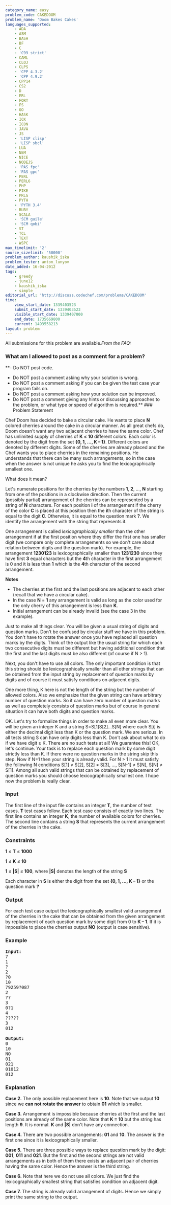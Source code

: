 ```yaml
---
category_name: easy
problem_code: CAKEDOOM
problem_name: 'Doom Bakes Cakes'
languages_supported:
    - ADA
    - ASM
    - BASH
    - BF
    - C
    - 'C99 strict'
    - CAML
    - CLOJ
    - CLPS
    - 'CPP 4.3.2'
    - 'CPP 4.9.2'
    - CPP14
    - CS2
    - D
    - ERL
    - FORT
    - FS
    - GO
    - HASK
    - ICK
    - ICON
    - JAVA
    - JS
    - 'LISP clisp'
    - 'LISP sbcl'
    - LUA
    - NEM
    - NICE
    - NODEJS
    - 'PAS fpc'
    - 'PAS gpc'
    - PERL
    - PERL6
    - PHP
    - PIKE
    - PRLG
    - PYTH
    - 'PYTH 3.4'
    - RUBY
    - SCALA
    - 'SCM guile'
    - 'SCM qobi'
    - ST
    - TCL
    - TEXT
    - WSPC
max_timelimit: '2'
source_sizelimit: '50000'
problem_author: kaushik_iska
problem_tester: anton_lunyov
date_added: 16-04-2012
tags:
    - greedy
    - june12
    - kaushik_iska
    - simple
editorial_url: 'http://discuss.codechef.com/problems/CAKEDOOM'
time:
    view_start_date: 1339403523
    submit_start_date: 1339403523
    visible_start_date: 1339407000
    end_date: 1735669800
    current: 1493558213
layout: problem
---
```

All submissions for this problem are available.*From the FAQ:*

### What am I allowed to post as a comment for a problem?

**- Do NOT post code.
- Do NOT post a comment asking why your solution is wrong.
- Do NOT post a comment asking if you can be given the test case your program fails on.
- Do NOT post a comment asking how your solution can be improved.
- Do NOT post a comment giving any hints or discussing approaches to the problem, or what type or speed of algorithm is required.** ### Problem Statement

Chef Doom has decided to bake a circular cake. He wants to place **N** colored cherries around the cake in a circular manner. As all great chefs do, Doom doesn't want any two adjacent cherries to have the same color. Chef has unlimited supply of cherries of **K** ≤ **10** different colors. Each color is denoted by the digit from the set **{0, 1, ..., K – 1}**. Different colors are denoted by different digits. Some of the cherries are already placed and the Chef wants you to place cherries in the remaining positions. He understands that there can be many such arrangements, so in the case when the answer is not unique he asks you to find the lexicographically smallest one.

What does it mean?

Let's numerate positions for the cherries by the numbers **1**, **2**, ..., **N** starting from one of the positions in a clockwise direction. Then the current (possibly partial) arrangement of the cherries can be represented by a string of **N** characters. For each position **i** of the arrangement if the cherry of the color **C** is placed at this position then the **i**th character of the string is equal to the digit **C**. Otherwise, it is equal to the question mark **?**. We identify the arrangement with the string that represents it.

One arrangement is called *lexicographically smaller* than the other arrangement if at the first position where they differ the first one has smaller digit (we compare only complete arrangements so we don't care about relation between digits and the question mark). For example, the arrangement **1230123** is lexicographically smaller than **1231230** since they have first **3** equal characters but the **4**th character in the first arrangement is 0 and it is less than **1** which is the **4**th character of the second arrangement.

**Notes**

- The cherries at the first and the last positions are adjacent to each other (recall that we have a circular cake).
- In the case **N** = **1** any arrangement is valid as long as the color used for the only cherry of this arrangement is less than **K**.
- Initial arrangement can be already invalid (see the case 3 in the example).

Just to make all things clear. You will be given a usual string of digits and question marks. Don't be confused by circular stuff we have in this problem. You don't have to rotate the answer once you have replaced all question marks by the digits. Think of the output like the usual string for which each two consecutive digits must be different but having additional condition that the first and the last digits must be also different (of course if N > 1).

Next, you don't have to use all colors. The only important condition is that this string should be lexicographically smaller than all other strings that can be obtained from the input string by replacement of question marks by digits and of course it must satisfy conditions on adjacent digits.

One more thing, K here is not the length of the string but the number of allowed colors. Also we emphasize that the given string can have arbitrary number of question marks. So it can have zero number of question marks as well as completely consists of question marks but of course in general situation it can have both digits and question marks.

OK. Let's try to formalize things in order to make all even more clear. You will be given an integer K and a string S=S\[1\]S\[2\]...S\[N\] where each S\[i\] is either the decimal digit less than K or the question mark. We are serious. In all tests string S can have only digits less than K. Don't ask about what to do if we have digit ≥ K. There are no such tests at all! We guarantee this! OK, let's continue. Your task is to replace each question mark by some digit strictly less than K. If there were no question marks in the string skip this step. Now if N=1 then your string is already valid. For N > 1 it must satisfy the following N conditions S\[1\] ≠ S\[2\], S\[2\] ≠ S\[3\], ..., S\[N-1\] ≠ S\[N\], S\[N\] ≠ S\[1\]. Among all such valid strings that can be obtained by replacement of question marks you should choose lexicographically smallest one. I hope now the problem is really clear.

### Input

The first line of the input file contains an integer **T**, the number of test cases. **T** test cases follow. Each test case consists of exactly two lines. The first line contains an integer **K**, the number of available colors for cherries. The second line contains a string **S** that represents the current arrangement of the cherries in the cake.

### Constraints

**1** ≤ **T** ≤ **1000**

**1** ≤ **K** ≤ **10**

**1** ≤ **|S|** ≤ **100**, where **|S|** denotes the length of the string **S**

Each character in **S** is either the digit from the set **{0, 1, ..., K – 1}** or the question mark **?**

### Output

For each test case output the lexicographically smallest valid arrangement of the cherries in the cake that can be obtained from the given arrangement by replacement of each question mark by some digit from 0 to **K – 1**. If it is impossible to place the cherries output **NO** (output is case sensitive).

### Example

<pre>
<b>Input:</b>
7
1
?
2
?0
10
79259?087
2
??
3
0?1
4
?????
3
012

<b>Output:</b>
0
10
NO
01
021
01012
012
</pre>
### Explanation

**Case 2.** The only possible replacement here is **10**. Note that we output **10** since we **can not rotate the answer** to obtain **01** which is smaller.

**Case 3.** Arrangement is impossible because cherries at the first and the last positions are already of the same color. Note that **K = 10** but the string has length **9**. It is normal. **K** and **|S|** don't have any connection.

**Case 4.** There are two possible arrangements: **01** and **10**. The answer is the first one since it is lexicographically smaller.

**Case 5.** There are three possible ways to replace question mark by the digit: **001**, **011** and **021**. But the first and the second strings are not valid arrangements as in both of them there exists an adjacent pair of cherries having the same color. Hence the answer is the third string.

**Case 6.** Note that here we do not use all colors. We just find the lexicographically smallest string that satisfies condition on adjacent digit.

**Case 7.** The string is already valid arrangement of digits. Hence we simply print the same string to the output.
